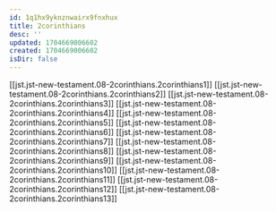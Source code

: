 ```yaml
---
id: 1q1hx9yknznwairx9fnxhux
title: 2corinthians
desc: ''
updated: 1704669006602
created: 1704669006602
isDir: false
---
```

[[jst.jst-new-testament.08-2corinthians.2corinthians1]]
[[jst.jst-new-testament.08-2corinthians.2corinthians2]]
[[jst.jst-new-testament.08-2corinthians.2corinthians3]]
[[jst.jst-new-testament.08-2corinthians.2corinthians4]]
[[jst.jst-new-testament.08-2corinthians.2corinthians5]]
[[jst.jst-new-testament.08-2corinthians.2corinthians6]]
[[jst.jst-new-testament.08-2corinthians.2corinthians7]]
[[jst.jst-new-testament.08-2corinthians.2corinthians8]]
[[jst.jst-new-testament.08-2corinthians.2corinthians9]]
[[jst.jst-new-testament.08-2corinthians.2corinthians10]]
[[jst.jst-new-testament.08-2corinthians.2corinthians11]]
[[jst.jst-new-testament.08-2corinthians.2corinthians12]]
[[jst.jst-new-testament.08-2corinthians.2corinthians13]]
